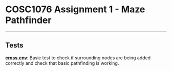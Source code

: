# COSC1076 Assignment 1 - Maze Pathfinder

---



## Tests

[**cross.env**](Tests/cross.env): Basic test to check if surrounding nodes are being added correctly and check that basic pathfinding is working.